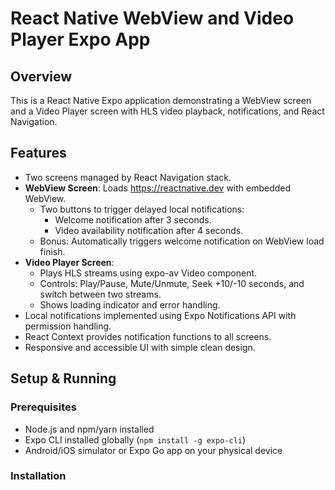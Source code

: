 # React Native WebView and Video Player Expo App

## Overview

This is a React Native Expo application demonstrating a WebView screen and a Video Player screen with HLS video playback, notifications, and React Navigation.

## Features

- Two screens managed by React Navigation stack.
- **WebView Screen**: Loads https://reactnative.dev with embedded WebView.
  - Two buttons to trigger delayed local notifications:
    - Welcome notification after 3 seconds.
    - Video availability notification after 4 seconds.
  - Bonus: Automatically triggers welcome notification on WebView load finish.
- **Video Player Screen**:
  - Plays HLS streams using expo-av Video component.
  - Controls: Play/Pause, Mute/Unmute, Seek +10/-10 seconds, and switch between two streams.
  - Shows loading indicator and error handling.
- Local notifications implemented using Expo Notifications API with permission handling.
- React Context provides notification functions to all screens.
- Responsive and accessible UI with simple clean design.

## Setup & Running

### Prerequisites

- Node.js and npm/yarn installed
- Expo CLI installed globally (`npm install -g expo-cli`)
- Android/iOS simulator or Expo Go app on your physical device

### Installation

